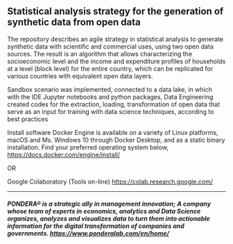 ## Statistical analysis strategy for the generation of synthetic data from open data

The repository describes an agile strategy in statistical analysis to generate synthetic data with scientific and commercial uses, using two open data sources. The result is an algorithm that allows characterizing the socioeconomic level and the income and expenditure profiles of households at a level (block level) for the entire country, which can be replicated for various countries with equivalent open data layers.

Sandbox scenario was implemented, connected to a data lake, in which with the IDE Jupyter notebooks and python packages, Data Engineering created codes for the extraction, loading, transformation of open data that serve as an input for training with data science techniques, according to best practices

Install software Docker Engine is available on a variety of Linux platforms, macOS and Ms. Windows 10 through Docker Desktop, and as a static binary installation. Find your preferred operating system below, https://docs.docker.com/engine/install/

OR

Google Colaboratory (Tools on-line) https://colab.research.google.com/

_______________________________________

#####  PONDERA® is a strategic ally in management innovation; A company whose team of experts in economics, analytics and Data Science organizes, analyzes and visualizes data to turn them into actionable information for the digital transformation of companies and governments. https://www.ponderalab.com/en/home/
